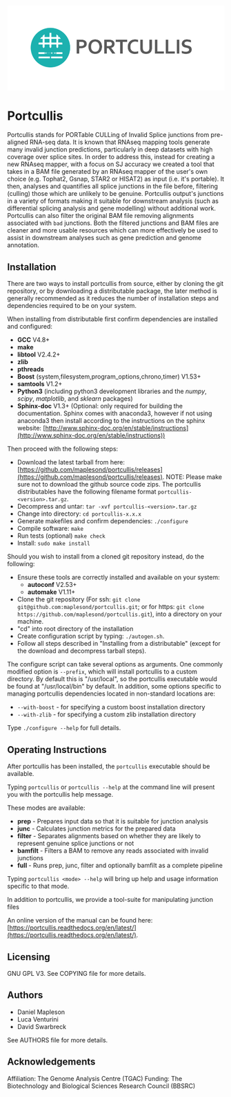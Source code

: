 ![alt text](doc/source/images/portcullis_logo.png "Portcullis")

Portcullis
==========

Portcullis stands for PORTable CULLing of Invalid Splice junctions from pre-aligned 
RNA-seq data.  It is known that RNAseq mapping tools generate many invalid junction
predictions, particularly in deep datasets with high coverage over splice sites.
In order to address this, instead for creating a new RNAseq mapper, with a focus 
on SJ accuracy we created a tool that takes in a BAM 
file generated by an RNAseq mapper of the user's own choice (e.g. Tophat2, Gsnap, 
STAR2 or HISAT2) as input (i.e. it's portable).  It then, analyses and quantifies 
all splice junctions in the file before, filtering (culling) those which are unlikely 
to be genuine.  Portcullis output's junctions in a variety of formats making it
suitable for downstream analysis (such as differential splicing analysis and gene
modelling) without additional work.  Portcullis can also filter the original BAM file removing alignments 
associated with `bad` junctions.  Both the filtered junctions and BAM files are cleaner
and more usable resources which can more effectively be used to assist in downstream 
analyses such as gene prediction and genome annotation. 

Installation
------------

There are two ways to install portcullis from source, either by cloning the git 
repository, or by downloading a distributable package, the later method is generally 
recommended as it reduces the number of installation steps and dependencies required 
to be on your system.

When installing from distributable first confirm dependencies are installed and configured:

 - **GCC** V4.8+
 - **make**
 - **libtool** V2.4.2+
 - **zlib**
 - **pthreads**
 - **Boost** (system,filesystem,program_options,chrono,timer) V1.53+
 - **samtools** V1.2+
 - **Python3** (including python3 development libraries and the *numpy*, *scipy*, *matplotlib*, and *sklearn* packages)
 - **Sphinx-doc** V1.3+ (Optional: only required for building the documentation.  Sphinx comes with anaconda3, however if not using anaconda3 then install according to the instructions on the sphinx website: [http://www.sphinx-doc.org/en/stable/instructions](http://www.sphinx-doc.org/en/stable/instructions))
  
Then proceed with the following steps:

 - Download the latest tarball from here: [https://github.com/maplesond/portcullis/releases](https://github.com/maplesond/portcullis/releases).  NOTE: Please make sure not to download the github source code zips.  The portcullis distributables have the following filename format ```portcullis-<version>.tar.gz```.
 - Decompress and untar: ```tar -xvf portcullis-<version>.tar.gz```
 - Change into directory: ```cd portcullis-x.x.x```
 - Generate makefiles and confirm dependencies: ```./configure```
 - Compile software: ```make```
 - Run tests (optional) ```make check```
 - Install: ```sudo make install```

Should you wish to install from a cloned git repository instead, do the following:

  - Ensure these tools are correctly installed and available on your system:
      - **autoconf** V2.53+
      - **automake** V1.11+
  - Clone the git repository (For ssh: ```git clone git@github.com:maplesond/portcullis.git```; or for https: ```git clone https://github.com/maplesond/portcullis.git```), into a directory on your machine.
  - "cd" into root directory of the installation  
  - Create configuration script by typing: ```./autogen.sh```.
  - Follow all steps described in "Installing from a distributable" (except for the download and decompress tarball steps).


The configure script can take several options as arguments.  One commonly modified 
option is ```--prefix```, which will install portcullis to a custom directory.  By 
default this is "/usr/local", so the portcullis executable would be found at "/usr/local/bin" 
by default.  In addition, some options specific to managing portcullis dependencies 
located in non-standard locations are:

  - ```--with-boost``` - for specifying a custom boost installation directory
  - ```--with-zlib``` - for specifying a custom zlib installation directory

Type ```./configure --help``` for full details.


Operating Instructions
----------------------

After portcullis has been installed, the ```portcullis``` executable should be available.

Typing ```portcullis``` or ```portcullis --help``` at the command line will present you with the portcullis help message.

These modes are available:

 - **prep**    - Prepares input data so that it is suitable for junction analysis
 - **junc**    - Calculates junction metrics for the prepared data
 - **filter**  - Separates alignments based on whether they are likely to represent genuine splice junctions or not
 - **bamfilt** - Filters a BAM to remove any reads associated with invalid junctions
 - **full**    - Runs prep, junc, filter and optionally bamfilt as a complete pipeline

Typing ```portcullis <mode> --help``` will bring up help and usage information specific to that mode.

In addition to portcullis, we provide a tool-suite for manipulating junction files

An online version of the manual can be found here: [https://portcullis.readthedocs.org/en/latest/](https://portcullis.readthedocs.org/en/latest/).

Licensing
---------

GNU GPL V3.  See COPYING file for more details.


Authors
-------

 * Daniel Mapleson
 * Luca Venturini
 * David Swarbreck

See AUTHORS file for more details.


Acknowledgements
----------------

Affiliation: The Genome Analysis Centre (TGAC)
Funding: The Biotechnology and Biological Sciences Research Council (BBSRC)

